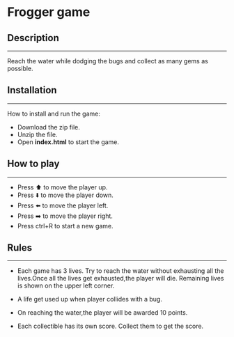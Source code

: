 # Frogger game

## Description
___

Reach the water while dodging the bugs and collect as many gems as possible.

## Installation
___

  How to install and run the game:

- Download the zip file.
- Unzip the file.
- Open **index.html** to start the game.

## How to play
___

- Press :arrow_up: to move the player up.
- Press :arrow_down: to move the player down.
- Press :arrow_left: to move the player left.
- Press :arrow_right: to move the player right.
- Press ctrl+R to start a new game.

## Rules
___

- Each game has 3 lives. Try to reach the water without exhausting all the lives.Once all the lives get exhausted,the player will die. Remaining lives is shown on the upper left corner.

- A life get used up when player collides with a bug.

- On reaching the water,the player will be awarded 10 points.

- Each collectible has its own score. Collect them to get the score.